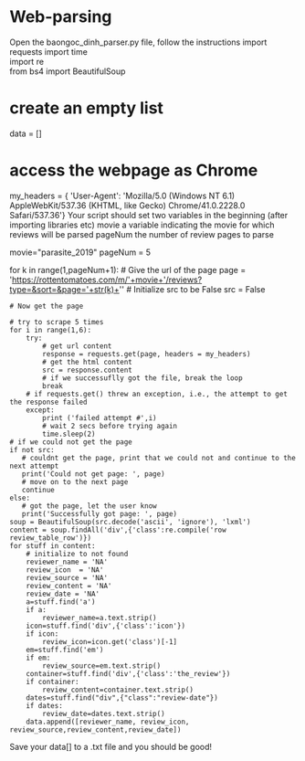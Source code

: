 # Web-parsing
Open the baongoc_dinh_parser.py file, follow the instructions
import requests 
import time     
import re       
from bs4 import BeautifulSoup 
# create an empty list
data  = [] 
# access the webpage as Chrome
my_headers = { 'User-Agent': 'Mozilla/5.0 (Windows NT 6.1) AppleWebKit/537.36 (KHTML, like Gecko) Chrome/41.0.2228.0 Safari/537.36'}
Your script should set two variables in the beginning (after importing libraries etc) movie a variable indicating the movie for which reviews will be parsed pageNum the number of review pages to parse

movie="parasite_2019"
pageNum = 5

for k in range(1,pageNum+1):
    # Give the url of the page
    page = 'https://rottentomatoes.com/m/'+movie+'/reviews?type=&sort=&page='+str(k)+'' 
    # Initialize src to be False
    src  = False

    # Now get the page

    # try to scrape 5 times
    for i in range(1,6): 
        try:
            # get url content
            response = requests.get(page, headers = my_headers)
            # get the html content
            src = response.content
            # if we successuflly got the file, break the loop
            break 
        # if requests.get() threw an exception, i.e., the attempt to get the response failed
        except:
            print ('failed attempt #',i)
            # wait 2 secs before trying again
            time.sleep(2)
    # if we could not get the page 
    if not src:
       # couldnt get the page, print that we could not and continue to the next attempt
       print('Could not get page: ', page)
       # move on to the next page
       continue 
    else:
       # got the page, let the user know
       print('Successfully got page: ', page)
    soup = BeautifulSoup(src.decode('ascii', 'ignore'), 'lxml')
    content = soup.findAll('div',{'class':re.compile('row review_table_row')})
    for stuff in content:
        # initialize to not found
        reviewer_name = 'NA'
        review_icon  = 'NA'
        review_source = 'NA'
        review_content = 'NA'
        review_date = 'NA'
        a=stuff.find('a')
        if a:
            reviewer_name=a.text.strip()
        icon=stuff.find('div',{'class':'icon'})
        if icon:
            review_icon=icon.get('class')[-1]
        em=stuff.find('em')
        if em:
            review_source=em.text.strip()
        container=stuff.find('div',{'class':'the_review'})
        if container:
            review_content=container.text.strip()
        dates=stuff.find("div",{"class":"review-date"})
        if dates:
            review_date=dates.text.strip()
        data.append([reviewer_name, review_icon, review_source,review_content,review_date])
        
Save your data[] to a .txt file and you should be good!
